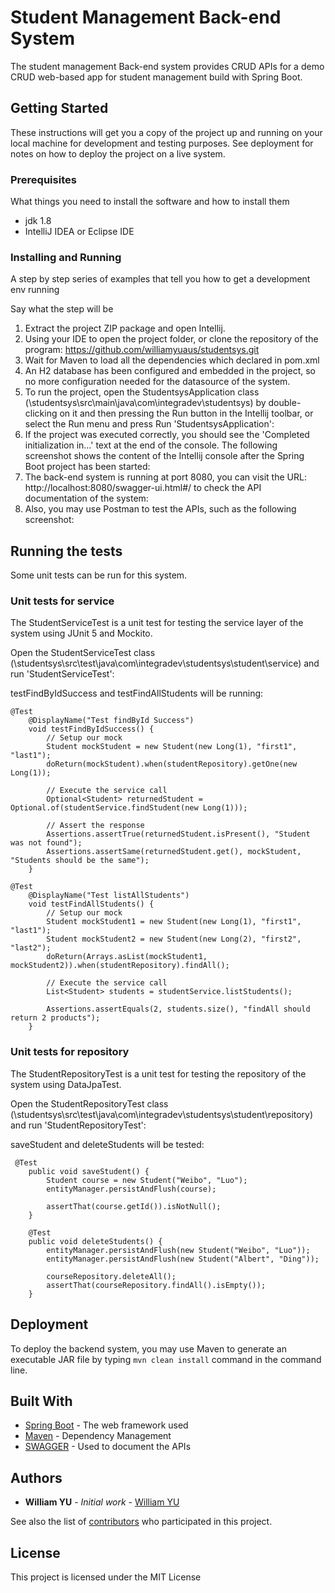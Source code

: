 # Student Management Back-end System 
The student management Back-end system provides CRUD APIs for a demo CRUD web-based app for student management build with Spring Boot. 


## Getting Started

These instructions will get you a copy of the project up and running on your local machine for development and testing purposes. See deployment for notes on how to deploy the project on a live system.

### Prerequisites

What things you need to install the software and how to install them

- jdk 1.8
- IntelliJ IDEA or Eclipse IDE 

### Installing and Running

A step by step series of examples that tell you how to get a development env running

Say what the step will be

1. Extract the project ZIP package and open Intellij.
2. Using your IDE to open the project folder, or clone the repository of the program: https://github.com/williamyuaus/studentsys.git
3. Wait for Maven to load all the dependencies which declared in pom.xml
4. An H2 database has been configured and embedded in the project, so no more configuration needed for the datasource of the system.
5. To run the project, open the StudentsysApplication class (\studentsys\src\main\java\com\integradev\studentsys) by double-clicking on it and then pressing the Run button in the Intellij toolbar, or select the Run menu and press Run 'StudentsysApplication':
6. If the project was executed correctly, you should see the 'Completed initialization in...' text at the end of the console. The following screenshot shows the content of the Intellij console after the Spring Boot project has been started:
7. The back-end system is running at port 8080, you can visit the URL: http://localhost:8080/swagger-ui.html#/ to check the API documentation of the system:
8. Also, you may use Postman to test the APIs, such as the following screenshot:


## Running the tests

Some unit tests can be run for this system.

### Unit tests for service

The StudentServiceTest is a unit test for testing the service layer of the system using JUnit 5 and Mockito.

Open the StudentServiceTest class (\studentsys\src\test\java\com\integradev\studentsys\student\service) and run 'StudentServiceTest':

testFindByIdSuccess and testFindAllStudents will be running:
 
```
@Test
    @DisplayName("Test findById Success")
    void testFindByIdSuccess() {
        // Setup our mock
        Student mockStudent = new Student(new Long(1), "first1", "last1");
        doReturn(mockStudent).when(studentRepository).getOne(new Long(1));

        // Execute the service call
        Optional<Student> returnedStudent = Optional.of(studentService.findStudent(new Long(1)));

        // Assert the response
        Assertions.assertTrue(returnedStudent.isPresent(), "Student was not found");
        Assertions.assertSame(returnedStudent.get(), mockStudent, "Students should be the same");
    }

@Test
    @DisplayName("Test listAllStudents")
    void testFindAllStudents() {
        // Setup our mock
        Student mockStudent1 = new Student(new Long(1), "first1", "last1");
        Student mockStudent2 = new Student(new Long(2), "first2", "last2");
        doReturn(Arrays.asList(mockStudent1, mockStudent2)).when(studentRepository).findAll();

        // Execute the service call
        List<Student> students = studentService.listStudents();

        Assertions.assertEquals(2, students.size(), "findAll should return 2 products");
    }
```

### Unit tests for repository

The StudentRepositoryTest is a unit test for testing the repository of the system using DataJpaTest.

Open the StudentRepositoryTest class (\studentsys\src\test\java\com\integradev\studentsys\student\repository) and run 'StudentRepositoryTest':

saveStudent and deleteStudents will be tested:
```
 @Test
    public void saveStudent() {
        Student course = new Student("Weibo", "Luo");
        entityManager.persistAndFlush(course);

        assertThat(course.getId()).isNotNull();
    }

    @Test
    public void deleteStudents() {
        entityManager.persistAndFlush(new Student("Weibo", "Luo"));
        entityManager.persistAndFlush(new Student("Albert", "Ding"));

        courseRepository.deleteAll();
        assertThat(courseRepository.findAll().isEmpty());
    }
```

## Deployment

To deploy the backend system, you may use Maven to generate an executable JAR file by typing `mvn clean install` command in the command line.

## Built With

* [Spring Boot](https://docs.spring.io/spring-boot/docs/current/reference/htmlsingle/) - The web framework used
* [Maven](https://maven.apache.org/) - Dependency Management
* [SWAGGER](https://swagger.io/docs/) - Used to document the APIs

## Authors

* **William YU** - *Initial work* - [William YU](https://github.com/williamyuaus)

See also the list of [contributors](https://github.com/your/project/contributors) who participated in this project.

## License

This project is licensed under the MIT License

